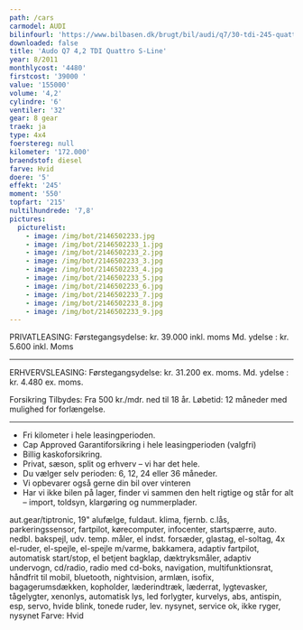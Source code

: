 ```yaml
---
path: /cars
carmodel: AUDI
bilinfourl: 'https://www.bilbasen.dk/brugt/bil/audi/q7/30-tdi-245-quattro-tiptr-5d/3668317'
downloaded: false
title: 'Audo Q7 4,2 TDI Quattro S-Line'
year: 8/2011
monthlycost: '4480'
firstcost: '39000 '
value: '155000'
volume: '4,2'
cylindre: '6'
ventiler: '32'
gear: 8 gear
traek: ja
type: 4x4
foerstereg: null
kilometer: '172.000'
braendstof: diesel
farve: Hvid
doere: '5'
effekt: '245'
moment: '550'
topfart: '215'
nultilhundrede: '7,8'
pictures:
  picturelist:
    - image: /img/bot/2146502233.jpg
    - image: /img/bot/2146502233_1.jpg
    - image: /img/bot/2146502233_2.jpg
    - image: /img/bot/2146502233_3.jpg
    - image: /img/bot/2146502233_4.jpg
    - image: /img/bot/2146502233_5.jpg
    - image: /img/bot/2146502233_6.jpg
    - image: /img/bot/2146502233_7.jpg
    - image: /img/bot/2146502233_8.jpg
    - image: /img/bot/2146502233_9.jpg
---
```

PRIVATLEASING: 
Førstegangsydelse: kr. 39.000 inkl. moms
Md. ydelse : kr. 5.600 inkl. Moms
__________________________________________

ERHVERVSLEASING: 
Førstegangsydelse: kr. 31.200 ex. moms.
Md. ydelse : kr. 4.480 ex. moms. 

Forsikring Tilbydes:
Fra 500 kr./mdr. ned til 18 år. 
Løbetid: 12 måneder med mulighed for forlængelse.
__________________________________________

* Fri kilometer i hele leasingperioden.
* Cap Approved Garantiforsikring i hele leasingperioden (valgfri)
* Billig kaskoforsikring.
* Privat, sæson, split og erhverv – vi har det hele.
* Du vælger selv perioden: 6, 12, 24 eller 36 måneder.
* Vi opbevarer også gerne din bil over vinteren
* Har vi ikke bilen på lager, finder vi sammen den helt rigtige og står for alt – import, toldsyn, klargøring og nummerplader. 




aut.gear/tiptronic, 19" alufælge, fuldaut. klima, fjernb. c.lås, parkeringssensor, fartpilot, kørecomputer, infocenter, startspærre, auto. nedbl. bakspejl, udv. temp. måler, el indst. forsæder, glastag, el-soltag, 4x el-ruder, el-spejle, el-spejle m/varme, bakkamera, adaptiv fartpilot, automatisk start/stop, el betjent bagklap, dæktryksmåler, adaptiv undervogn, cd/radio, radio med cd-boks, navigation, multifunktionsrat, håndfrit til mobil, bluetooth, nightvision, armlæn, isofix, bagagerumsdækken, kopholder, læderindtræk, læderrat, lygtevasker, tågelygter, xenonlys, automatisk lys, led forlygter, kurvelys, abs, antispin, esp, servo, hvide blink, tonede ruder, lev. nysynet, service ok, ikke ryger, nysynet
Farve: Hvid
